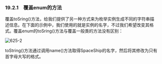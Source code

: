### 19.2.1　覆盖enum的方法

覆盖toSring()方法，给我们提供了另一种方式来为枚举实例生成不同的字符串描述信息。在下面的示例中，我们使用的就是实例的名字，不过我们希望改变其格式。覆盖enum的toSring()方法与覆盖一般类的方法没有区别：

![625-2](../Images/image03571.jpeg)

toString()方法通过调用name()方法取得SpaceShip的名字，然后将其修改为只有首字母大写的格式。